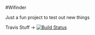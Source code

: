 #Wifinder

Just a fun project to test out new things

Travis Stuff -> [![Build Status](https://travis-ci.org/miscbits/wifinder.svg?branch=master)](https://travis-ci.org/miscbits/wifinder)
